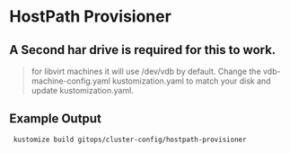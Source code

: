 # HostPath Provisioner

## A Second har drive is required for this to work.
>for libvirt machines it will use /dev/vdb by default. Change the vdb-machine-config.yaml kustomization.yaml to match your disk and update kustomization.yaml.


## Example Output 
```
 kustomize build gitops/cluster-config/hostpath-provisioner
```